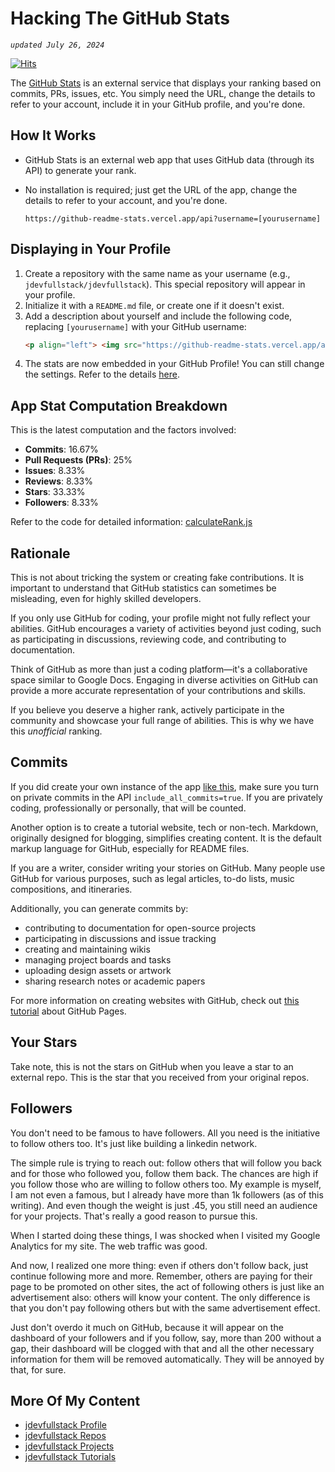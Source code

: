# Hacking The GitHub Stats

*`updated July 26, 2024`*

[![Hits](https://hits.seeyoufarm.com/api/count/incr/badge.svg?url=https%3A%2F%2Fgithub.com%2Fxdvrx1%2Fhacking-the-github-stats&count_bg=%2379C83D&title_bg=%23555555&icon=&icon_color=%23E7E7E7&title=PAGE+VIEWS&edge_flat=false)](https://hits.seeyoufarm.com)

The [GitHub Stats](https://github.com/anuraghazra/github-readme-stats) is an 
external service that displays your ranking based on commits, PRs, issues, 
etc. You simply need the URL, change the details to refer to your account, 
include it in your GitHub profile, and you're done.

## How It Works
- GitHub Stats is an external web app that uses GitHub data (through its API) 
  to generate your rank.
- No installation is required; just get the URL of the app, change the details 
  to refer to your account, and you're done.
  
  ```
  https://github-readme-stats.vercel.app/api?username=[yourusername]
  ```

## Displaying in Your Profile
1. Create a repository with the same name as your username (e.g., `jdevfullstack/jdevfullstack`). 
   This special repository will appear in your profile.
2. Initialize it with a `README.md` file, or create one if it doesn't exist.
3. Add a description about yourself and include the following code, replacing `[yourusername]` with your GitHub username:
   ```html
   <p align="left"> <img src="https://github-readme-stats.vercel.app/api?username=[yourusername]&theme=tokyonight&show_icons=true&hide_border=true&count_private=true&include_all_commits=true" /> </p>
4. The stats are now embedded in your GitHub Profile! You can still change the 
   settings. Refer to the details [here](https://github.com/anuraghazra/github-readme-stats).

## App Stat Computation Breakdown
This is the latest computation and the factors involved:

- **Commits**: 16.67%
- **Pull Requests (PRs)**: 25%
- **Issues**: 8.33%
- **Reviews**: 8.33%
- **Stars**: 33.33%
- **Followers**: 8.33%

Refer to the code for detailed information: [calculateRank.js](https://github.com/anuraghazra/github-readme-stats/blob/master/src/calculateRank.js)

## Rationale
This is not about tricking the system or creating fake 
contributions. It is important to understand that GitHub 
statistics can sometimes be misleading, even for highly 
skilled developers.

If you only use GitHub for coding, your profile might not 
fully reflect your abilities. GitHub encourages a variety 
of activities beyond just coding, such as participating in 
discussions, reviewing code, and contributing to 
documentation.

Think of GitHub as more than just a coding platform—it's a 
collaborative space similar to Google Docs. Engaging in 
diverse activities on GitHub can provide a more accurate 
representation of your contributions and skills.

If you believe you deserve a higher rank, actively 
participate in the community and showcase your full range 
of abilities. This is why we have this *unofficial* ranking.

## Commits
If you did create your own instance of the app
[like this](https://github.com/anuraghazra/github-readme-stats?tab=readme-ov-file#deploy-on-your-own),
make sure you turn on private commits 
in the API `include_all_commits=true`. 
If you are privately coding, professionally or personally,
that will be counted.

Another option is to create a tutorial website, tech or non-tech. 
Markdown, originally designed for 
blogging, simplifies creating content. It is the default 
markup language for GitHub, especially for README files.

If you are a writer, consider writing your stories on 
GitHub. Many people use GitHub for various purposes, such 
as legal articles, to-do lists, music compositions, and 
itineraries.

Additionally, you can generate commits by:

- contributing to documentation for open-source projects
- participating in discussions and issue tracking
- creating and maintaining wikis
- managing project boards and tasks
- uploading design assets or artwork
- sharing research notes or academic papers

For more information on creating websites with GitHub, 
check out 
[this tutorial](https://github.com/xdvrx1/github-pages-tutorial) about GitHub Pages.

## Your Stars 
Take note, this is not the stars on GitHub when you
leave a star to an external repo. This is the star
that you received from your original repos.

## Followers
You don't need to be famous to have followers.
All you need is the initiative to follow others too.
It's just like building a linkedin network. 

The simple rule is trying to reach out: follow others
that will follow you back and for those who followed
you, follow them back. The chances are high if
you follow those who are willing to follow others too.
My example is myself, I
am not even a famous, but I already have more 
than 1k followers (as of this writing).
And even though the weight is just .45, 
you still need an audience for your projects.
That's really a good reason to pursue this.

When I started doing these things, I was shocked
when I visited my Google Analytics for my site.
The web traffic was good.

And now, I realized one more thing: even if
others don't follow back, just continue following
more and more. Remember, others are paying
for their page to be promoted on other
sites, the act of following others is just
like an advertisement also: others will
know your content. The only difference
is that you don't pay following
others but with the same advertisement 
effect.

Just don't overdo it much on GitHub, because
it will appear on the dashboard of your
followers and if you follow, say, more
than 200 without a gap, their dashboard
will be clogged with that and all
the other necessary information for them
will be removed automatically. They will
be annoyed by that, for sure.

## More Of My Content
- [jdevfullstack Profile](https://github.com/jdevfullstack)
- [jdevfullstack Repos](https://github.com/jdevfullstack?tab=repositories)
- [jdevfullstack Projects](https://github.com/jdevfullstack-projects)
- [jdevfullstack Tutorials](https://github.com/jdevfullstack-tutorials)
